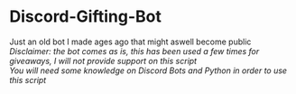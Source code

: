 # Discord-Gifting-Bot
Just an old bot I made ages ago that might aswell become public  
*Disclaimer: the bot comes as is, this has been used a few times for giveaways, I will not provide support on this script*  
*You will need some knowledge on Discord Bots and Python in order to use this script*
